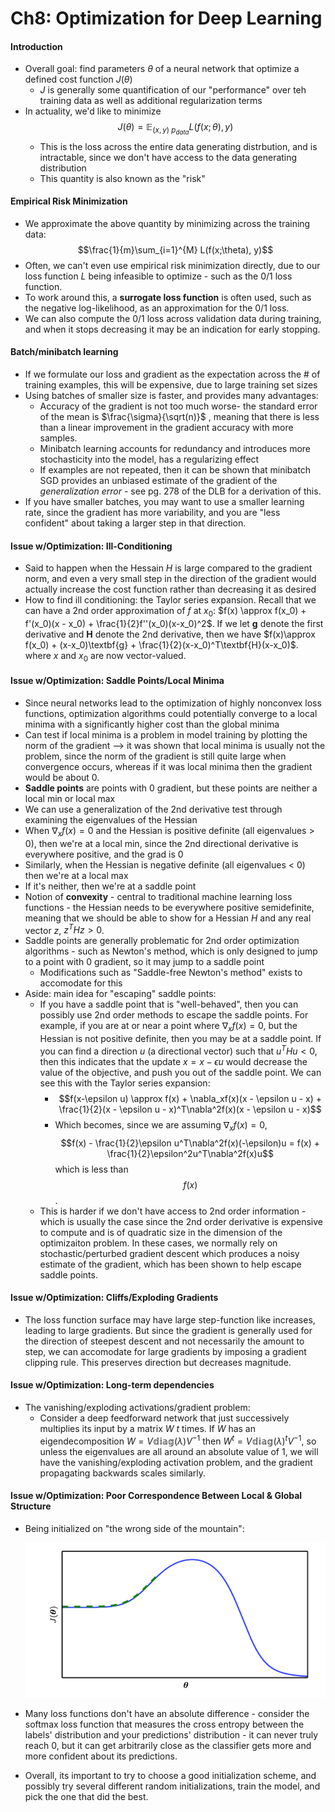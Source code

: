 # Ch8: Optimization for Deep Learning

#### Introduction
- Overall goal: find parameters $\theta$ of a neural network that optimize a defined cost function $J(\theta)$
  - $J$ is generally some quantification of our "performance" over teh training data as well as additional regularization terms
- In actuality, we'd like to minimize $$J(\theta) = \mathbb{E}_{(x,y) ~ p_{data}} L(f(x;\theta), y)$$ 
  - This is the loss across the entire data generating distrbution, and is intractable, since we don't have access to the data generating distribution
  - This quantity is also known as the "risk"

#### Empirical Risk Minimization

- We approximate the above quantity by minimizing across the training data: $$\frac{1}{m}\sum_{i=1}^{M} L(f(x;\theta), y)$$ 
- Often, we can't even use empirical risk minimization directly, due to our loss function $L$ being infeasible to optimize - such as the 0/1 loss function.
- To work around this, a **surrogate loss function** is often used, such as the negative log-likelihood, as an approximation for the 0/1 loss.
- We can also compute the 0/1 loss across validation data during training, and when it stops decreasing it may be an indication for early stopping.

#### Batch/minibatch learning

- If we formulate our loss and gradient as the expectation across the # of training examples, this will be expensive, due to large training set sizes
- Using batches of smaller size is faster, and provides many advantages:
  - Accuracy of the gradient is not too much worse- the standard error of the mean is $\frac{\sigma}{\sqrt(n)}$  , meaning that there is less than a linear improvement in the gradient accuracy with more samples. 
  - Minibatch learning accounts for redundancy and introduces more stochasticity into the  model, has a regularizing effect
  - If examples are not repeated, then it can be shown that minibatch SGD provides an unbiased estimate of the gradient of the *generalization error* - see pg. 278 of the DLB for a derivation of this.
- If you have smaller batches, you may want to use a smaller learning rate, since the gradient has more variability, and you are "less confident" about taking a larger step in that direction.

#### Issue w/Optimization: Ill-Conditioning

- Said to happen when the Hessain $H$ is large compared to the gradient norm, and even a very small step in the direction of the gradient would actually increase the cost function rather than decreasing it as desired
- How to find ill conditioning: the Taylor series expansion. Recall that we can have a 2nd order approximation of $f$ at $x_0$: $f(x) \approx f(x_0) + f'(x_0)(x - x_0) + \frac{1}{2}f''(x_0)(x-x_0)^2$. If we let $\textbf{g}$  denote the first derivative and $\textbf{H}$ denote the 2nd derivative, then we have $f(x)\approx f(x_0) + (x-x_0)\textbf{g} + \frac{1}{2}(x-x_0)^T\textbf{H}(x-x_0)$. where $x$ and $x_0$ are now vector-valued.

#### Issue w/Optimization:  Saddle Points/Local Minima

- Since neural networks lead to the optimization of highly nonconvex loss functions, optimization algorithms could potentially converge to a local minima with a significantly higher cost than the global minima
- Can test if local minima is a problem in model training by plotting the norm of the gradient —> it was shown that local minima is usually not the problem, since the norm of the gradient is still quite large when convergence occurs, whereas if it was local minima then the gradient would be about 0. 
- **Saddle points** are points with $0$ gradient, but these points are neither a local min or local max
- We can use a generalization of the 2nd derivative test through examining the eigenvalues of the Hessian
- When $\nabla_xf(x) = 0$ and the Hessian is positive definite (all eigenvalues > 0), then we're at a local min, since the 2nd directional derivative is everywhere positive, and the grad is 0
- Similarly, when the Hessian is negative definite (all eigenvalues < 0) then we're at a local max
- If it's neither, then we're at a saddle point
- Notion of **convexity** - central to traditional machine learning loss functions - the Hessian needs to be everywhere positive semidefinite, meaning that we should be able to show for a Hessian $H$ and any real vector $z$, $z^T H z > 0$. 
- Saddle points are generally problematic for 2nd order optimization algorithms - such as Newton's method, which is only designed to jump to a point with 0 gradient, so it may jump to a saddle point
  - Modifications such as "Saddle-free Newton's method" exists to accomodate for this
- Aside: main idea for "escaping" saddle points:
  - If you have a saddle point that is "well-behaved", then you can possibly use 2nd order methods to escape the saddle points. For example, if you are at or near a point where $\nabla_{x} f(x) = 0$, but the Hessian is not positive definite, then you may be at a saddle point. If you can find a direction $u$ (a directional vector) such that $u^THu < 0$, then this indicates that the update $x = x - \epsilon u$ would decrease the value of the objective, and push you out of the saddle point. We can see this with the Taylor series expansion:
    - $$f(x-\epsilon u) \approx f(x) + \nabla_xf(x)(x - \epsilon u - x) + \frac{1}{2}(x - \epsilon u - x)^T\nabla^2f(x)(x - \epsilon u - x)$$ 
    - Which becomes, since we are assuming $\nabla_x f(x)= 0$, $$f(x) - \frac{1}{2}\epsilon u^T\nabla^2f(x)(-\epsilon)u = f(x) + \frac{1}{2}\epsilon^2u^T\nabla^2f(x)u$$ which is less than $$f(x)$$. 
  - This is harder if we don't have access to 2nd order information - which is usually the case since the 2nd order derivative is expensive to compute and is of quadratic size in the dimension of the optimizaiton problem. In these cases, we normally rely on stochastic/perturbed gradient descent which produces a noisy estimate of the gradient, which has been shown to help escape saddle points.

#### Issue w/Optimization: Cliffs/Exploding Gradients

- The loss function surface may have large step-function like increases, leading to large gradients. But since the gradient is generally used for the direction of steepest descent and not necessarily the amount to step, we can accomodate for large gradients by imposing a gradient clipping rule. This preserves direction but decreases magnitude.

#### Issue w/Optimization: Long-term dependencies

- The vanishing/exploding activations/gradient problem:
  - Consider a deep feedforward network that just successively multiplies its input by a matrix $W$ $t$ times. If $W$ has an eigendecomposition $W = V\mathbb{diag}(\lambda)V^{-1}$ then $W^t = V\mathbb{diag}(\lambda)^tV^{-1}$, so unless the eigenvalues are all around an absolute value of $1$, we will have the vanishing/exploding activation problem, and the gradient propagating backwards scales similarly. 

#### Issue w/Optimization: Poor Correspondence Between Local & Global Structure

- Being initialized on "the wrong side of the mountain":

  ![](images/mountain.png)

- Many loss functions don't have an absolute difference - consider the softmax loss function that measures the cross entropy between the labels' distribution and your predictions' distribution - it can never truly reach 0, but it can get arbitrarily close as the classifier gets more and more confident about its predictions.

- Overall, its important to try to choose a good initialization scheme, and possibly try several different random initializations, train the model, and pick the one that did the best.

  ​



